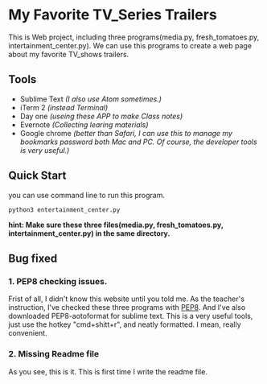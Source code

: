 # My Favorite TV_Series Trailers

This is Web project, including three programs(media.py, fresh_tomatoes.py, intertainment_center.py). We can use this programs to create a web page about my favorite TV_shows trailers.

## Tools
- Sublime Text *(I also use Atom sometimes.)*
- iTerm 2 *(instead Terminal)*
- Day one *(useing these APP to make Class notes)*
- Evernote *(Collecting learing materials)*
- Google chrome *(better than Safari, I can use this to manage my bookmarks password both Mac and PC. Of course, the developer tools is very useful.)*

## Quick Start
you can use command line to run this program.
```
python3 entertainment_center.py
```
**hint: Make sure these three files(media.py, fresh_tomatoes.py, intertainment_center.py) in the same directory.**

## Bug fixed

### 1. PEP8 checking issues.

Frist of all, I didn't know this website until you told me.
As the teacher's instruction, I've checked these three programs with [PEP8](http://pep8online.com/).
And I've also downloaded PEP8-aotoformat for sublime text. This is a very useful tools, just use the hotkey "cmd+shitt+r", and neatly formatted. I mean, really convenient.

###  2. Missing Readme file

As you see, this is it. This is first time I write the readme file.


